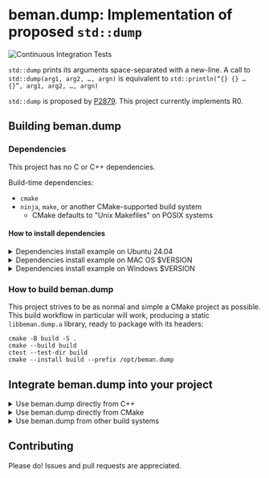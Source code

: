 <!--
SPDX-License-Identifier: Apache-2.0 WITH LLVM-exception
-->

# beman.dump: Implementation of proposed `std::dump`

![Continuous Integration Tests](https://github.com/beman-project/dump/actions/workflows/ci_tests.yml/badge.svg)

`std::dump` prints its arguments space-separated with a new-line.
A call to `std::dump(arg1, arg2, …, argn)` is equivalent to `std::println(“{} {} … {}”, arg1, arg2, …, argn)`

`std::dump` is proposed by [P2879](https://wg21.link/P2879). This project currently implements R0.

## Building beman.dump

### Dependencies
<!-- TODO Darius: rewrite section!-->

This project has no C or C++ dependencies.

Build-time dependencies:

- `cmake`
- `ninja`, `make`, or another CMake-supported build system
  - CMake defaults to "Unix Makefiles" on POSIX systems

#### How to install dependencies

<!-- TODO Darius: rewrite section!-->

<details>
<summary>Dependencies install example on Ubuntu 24.04  </summary>

<!-- TODO Darius: rewrite section!-->

```shell
# Install tools:
apt-get install -y cmake make ninja-build

# Toolchains:
apt-get install                           \
  g++-14 gcc-14 gcc-13 g++-14             \
  clang-18 clang++-18 clang-17 clang++-17
```

</details>

<details>
<summary>Dependencies install example on MAC OS $VERSION </summary>

<!-- TODO Darius: rewrite section!-->
```shell
# TODO
```

</details>

<details>
<summary>Dependencies install example on Windows $VERSION  </summary>
<!-- TODO Darius: rewrite section!-->

```shell
# TODO
```

</details>

### How to build beman.dump

This project strives to be as normal and simple a CMake project as possible. This build workflow in particular will work, producing a static `libbeman.dump.a` library, ready to package with its headers:

```shell
cmake -B build -S .
cmake --build build
ctest --test-dir build
cmake --install build --prefix /opt/beman.dump
```
## Integrate beman.dump into your project

<details>
<summary> Use beman.dump directly from C++ </summary>
<!-- TODO Darius: rewrite section!-->

If you want to use `beman.dump` from your project, you can include `beman/dump/*.hpp`  files from your C++ source files

```cpp
#include <beman/dump/identity.hpp>
```

and directly link with `libbeman.dump.a`

```shell
# Assume /opt/beman.dump staging directory.
$ c++ -o basic examples/basic.cpp \
    -I /opt/beman.dump/include/ \
    -L/opt/beman.dump/lib/ -lbeman.dump
```

</details>

<details>
<summary> Use beman.dump directly from CMake </summary>

<!-- TODO Darius: rewrite section! Add examples. -->

For CMake based projects, you will need to use the `beman.dump` CMake module to define the `beman::dump` CMake target:

```cmake
find_package(beman.dump REQUIRED)
```

You will also need to add `beman::dump` to the link libraries of any libraries or executables that include `beman/dump/*.hpp` in their source or header file.

```cmake
target_link_libraries(yourlib PUBLIC beman::dump)
```

</details>

<details>
<summary> Use beman.dump from other build systems </summary>

<!-- TODO Darius: rewrite section! Add examples. -->

Build systems that support `pkg-config` by providing a `beman.dump.pc` file. Build systems that support interoperation via `pkg-config` should be able to detect `beman.dump` for you automatically.

</details>

## Contributing

Please do! Issues and pull requests are appreciated.
